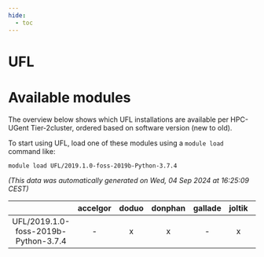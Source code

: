 ```yaml
---
hide:
  - toc
---
```


UFL
===

# Available modules


The overview below shows which UFL installations are available per HPC-UGent Tier-2cluster, ordered based on software version (new to old).

To start using UFL, load one of these modules using a `module load` command like:

```shell
module load UFL/2019.1.0-foss-2019b-Python-3.7.4
```

*(This data was automatically generated on Wed, 04 Sep 2024 at 16:25:09 CEST)*  

| |accelgor|doduo|donphan|gallade|joltik|shinx|skitty|
| :---: | :---: | :---: | :---: | :---: | :---: | :---: | :---: |
|UFL/2019.1.0-foss-2019b-Python-3.7.4|-|x|x|-|x|-|x|
